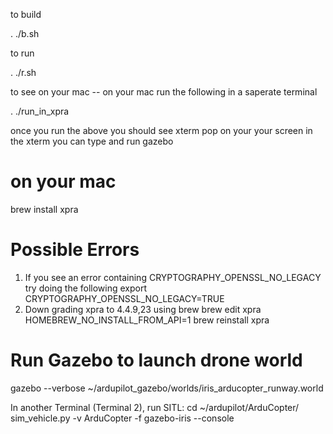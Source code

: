 
to build

. ./b.sh

to run

. ./r.sh

to see on your mac -- on your mac run the following in a saperate terminal

. ./run_in_xpra

once you run the above you should see xterm pop on your your screen
in the xterm you can type and run gazebo

# on your mac

brew install xpra 

# Possible Errors
1. If you see an error containing CRYPTOGRAPHY_OPENSSL_NO_LEGACY try doing the following
    export CRYPTOGRAPHY_OPENSSL_NO_LEGACY=TRUE
2. Down grading xpra to 4.4.9,23 using brew
    brew edit xpra
    HOMEBREW_NO_INSTALL_FROM_API=1 brew reinstall xpra


# Run Gazebo to launch  drone world

gazebo --verbose ~/ardupilot_gazebo/worlds/iris_arducopter_runway.world

In another Terminal (Terminal 2), run SITL:
cd ~/ardupilot/ArduCopter/
sim_vehicle.py -v ArduCopter -f gazebo-iris --console
